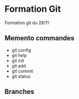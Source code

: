 # Formation Git

Formation git du 28/11

## Memento commandes

* git config
* git help
* git init
* git add
* git commit
* git status

## Branches

